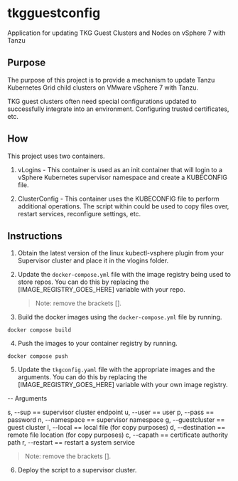 # tkgguestconfig
Application for updating TKG Guest Clusters and Nodes on vSphere 7 with Tanzu

## Purpose

The purpose of this project is to provide a mechanism to update Tanzu Kubernetes
Grid child clusters on VMware vSphere 7 with Tanzu.

TKG guest clusters often need special configurations updated to successfully
integrate into an environment. Configuring trusted certificates, etc.

## How

This project uses two containers.

1. vLogins - This container is used as an init container that will login to a
   vSphere Kubernetes supervisor namespace and create a KUBECONFIG file. 

2. ClusterConfig - This container uses the KUBECONFIG file to perform additional
   operations. The script within could be used to copy files over, restart
   services, reconfigure settings, etc.

## Instructions

1. Obtain the latest version of the linux kubectl-vsphere plugin from your
   Supervisor cluster and place it in the vlogins folder.

2. Update the `docker-compose.yml` file with the image registry being used to
   store repos. You can do this by replacing the [IMAGE_REGISTRY_GOES_HERE]
   variable with your repo.
   
   > Note: remove the brackets [].

3. Build the docker images using the `docker-compose.yml` file by running.

``` 
docker compose build
```

4. Push the images to your container registry by running.

``` 
docker compose push
```

5. Update the `tkgconfig.yaml` file with the appropriate images and the arguments.
   You can do this by replacing the [IMAGE_REGISTRY_GOES_HERE] variable with
   your own image registry.

-- Arguments

s, --sup == supervisor cluster endpoint
u, --user == user
p, --pass == password
n, --namespace == supervisor namespace
g, --guestcluster == guest cluster
l, --local == local file (for copy purposes)
d, --destination == remote file location (for copy purposes)
c, --capath == certificate authority path
r, --restart == restart a system service

> Note: remove the brackets [].

6. Deploy the script to a supervisor cluster.
